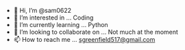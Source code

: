 - 👋 Hi, I’m @sam0622
- 👀 I’m interested in ... Coding
- 🌱 I’m currently learning ... Python
- 💞️ I’m looking to collaborate on ... Not much at the moment
- 📫 How to reach me ... sgreenfield517@gmail.com

<!---
sam0622/sam0622 is a ✨ special ✨ repository because its `README.md` (this file) appears on your GitHub profile.
You can click the Preview link to take a look at your changes.
--->

